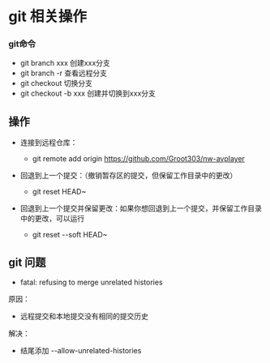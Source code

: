 # git 相关操作

### git命令

- git branch xxx 创建xxx分支
- git branch -r  查看远程分支
- git checkout 切换分支
- git checkout -b xxx 创建并切换到xxx分支


## 操作

- 连接到远程仓库：
    - git remote add origin https://github.com/Groot303/nw-avplayer

- 回退到上一个提交：（撤销暂存区的提交，但保留工作目录中的更改）
    - git reset HEAD~

- 回退到上一个提交并保留更改：如果你想回退到上一个提交，并保留工作目录中的更改，可以运行
    - git reset --soft HEAD~



## git 问题

- fatal: refusing to merge unrelated histories

原因：
- 远程提交和本地提交没有相同的提交历史

解决：
- 结尾添加 --allow-unrelated-histories